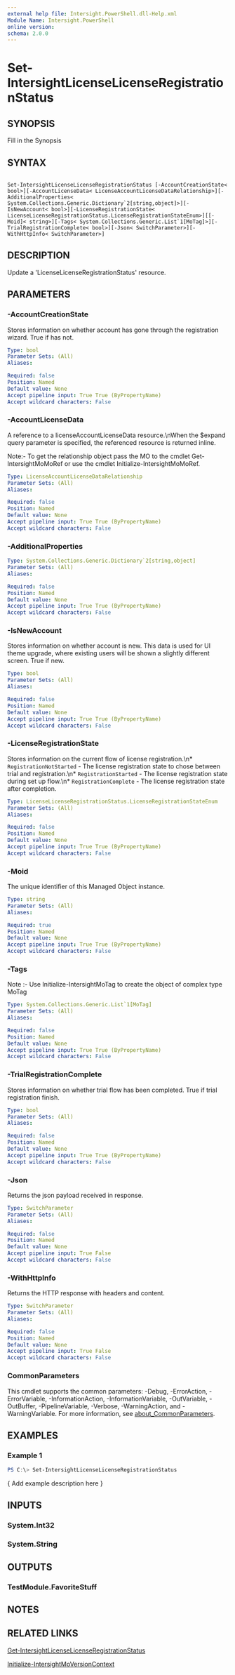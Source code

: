 ```yaml
---
external help file: Intersight.PowerShell.dll-Help.xml
Module Name: Intersight.PowerShell
online version:
schema: 2.0.0
---
```


# Set-IntersightLicenseLicenseRegistrationStatus

## SYNOPSIS
Fill in the Synopsis

## SYNTAX

```

Set-IntersightLicenseLicenseRegistrationStatus [-AccountCreationState< bool>][-AccountLicenseData< LicenseAccountLicenseDataRelationship>][-AdditionalProperties< System.Collections.Generic.Dictionary`2[string,object]>][-IsNewAccount< bool>][-LicenseRegistrationState< LicenseLicenseRegistrationStatus.LicenseRegistrationStateEnum>][[-Moid]< string>][-Tags< System.Collections.Generic.List`1[MoTag]>][-TrialRegistrationComplete< bool>][-Json< SwitchParameter>][-WithHttpInfo< SwitchParameter>]

```

## DESCRIPTION
Update a &apos;LicenseLicenseRegistrationStatus&apos; resource.

## PARAMETERS

### -AccountCreationState
Stores information on whether account has gone through the registration wizard. True if has not.

```yaml
Type: bool
Parameter Sets: (All)
Aliases:

Required: false
Position: Named
Default value: None
Accept pipeline input: True True (ByPropertyName)
Accept wildcard characters: False
```

### -AccountLicenseData
A reference to a licenseAccountLicenseData resource.\nWhen the $expand query parameter is specified, the referenced resource is returned inline.

 Note:- To get the relationship object pass the MO to the cmdlet Get-IntersightMoMoRef 
or use the cmdlet Initialize-IntersightMoMoRef.

```yaml
Type: LicenseAccountLicenseDataRelationship
Parameter Sets: (All)
Aliases:

Required: false
Position: Named
Default value: None
Accept pipeline input: True True (ByPropertyName)
Accept wildcard characters: False
```

### -AdditionalProperties


```yaml
Type: System.Collections.Generic.Dictionary`2[string,object]
Parameter Sets: (All)
Aliases:

Required: false
Position: Named
Default value: None
Accept pipeline input: True True (ByPropertyName)
Accept wildcard characters: False
```

### -IsNewAccount
Stores information on whether account is new. This data is used for UI theme upgrade, where existing users will be shown a slightly different screen. True if new.

```yaml
Type: bool
Parameter Sets: (All)
Aliases:

Required: false
Position: Named
Default value: None
Accept pipeline input: True True (ByPropertyName)
Accept wildcard characters: False
```

### -LicenseRegistrationState
Stores information on the current flow of license registration.\n* `RegistrationNotStarted` - The license registration state to chose between trial and registration.\n* `RegistrationStarted` - The license registration state during set up flow.\n* `RegistrationComplete` - The license registration state after completion.

```yaml
Type: LicenseLicenseRegistrationStatus.LicenseRegistrationStateEnum
Parameter Sets: (All)
Aliases:

Required: false
Position: Named
Default value: None
Accept pipeline input: True True (ByPropertyName)
Accept wildcard characters: False
```

### -Moid
The unique identifier of this Managed Object instance.

```yaml
Type: string
Parameter Sets: (All)
Aliases:

Required: true
Position: Named
Default value: None
Accept pipeline input: True True (ByPropertyName)
Accept wildcard characters: False
```

### -Tags


Note :- Use Initialize-IntersightMoTag to create the object of complex type MoTag

```yaml
Type: System.Collections.Generic.List`1[MoTag]
Parameter Sets: (All)
Aliases:

Required: false
Position: Named
Default value: None
Accept pipeline input: True True (ByPropertyName)
Accept wildcard characters: False
```

### -TrialRegistrationComplete
Stores information on whether trial flow has been completed. True if trial registration finish.

```yaml
Type: bool
Parameter Sets: (All)
Aliases:

Required: false
Position: Named
Default value: None
Accept pipeline input: True True (ByPropertyName)
Accept wildcard characters: False
```

### -Json
Returns the json payload received in response.

```yaml
Type: SwitchParameter
Parameter Sets: (All)
Aliases:

Required: false
Position: Named
Default value: None
Accept pipeline input: True False
Accept wildcard characters: False
```

### -WithHttpInfo
Returns the HTTP response with headers and content.

```yaml
Type: SwitchParameter
Parameter Sets: (All)
Aliases:

Required: false
Position: Named
Default value: None
Accept pipeline input: True False
Accept wildcard characters: False
```


### CommonParameters
This cmdlet supports the common parameters: -Debug, -ErrorAction, -ErrorVariable, -InformationAction, -InformationVariable, -OutVariable, -OutBuffer, -PipelineVariable, -Verbose, -WarningAction, and -WarningVariable. For more information, see [about_CommonParameters](http://go.microsoft.com/fwlink/?LinkID=113216).

## EXAMPLES

### Example 1
```powershell
PS C:\> Set-IntersightLicenseLicenseRegistrationStatus
```

{ Add example description here }

## INPUTS

### System.Int32

### System.String

## OUTPUTS

### TestModule.FavoriteStuff

## NOTES

## RELATED LINKS

[Get-IntersightLicenseLicenseRegistrationStatus](./Get-IntersightLicenseLicenseRegistrationStatus.md)

[Initialize-IntersightMoVersionContext](./Initialize-IntersightMoVersionContext.md)
